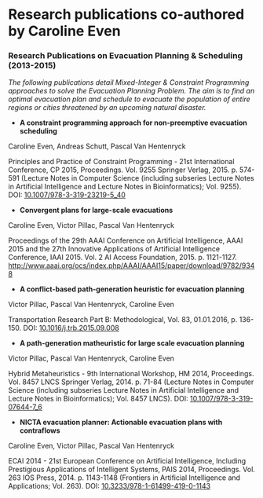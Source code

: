 # Research publications co-authored by Caroline Even

### Research Publications on Evacuation Planning & Scheduling (2013-2015)

<em>The following publications detail Mixed-Integer & Constraint Programming approaches to solve the Evacuation Planning Problem. The aim is to find an optimal evacuation plan and schedule to evacuate the population of entire regions or cities threatened by an upcoming natural disaster.</em>

* <b>A constraint programming approach for non-preemptive evacuation scheduling</b>

Caroline Even, Andreas Schutt, Pascal Van Hentenryck

Principles and Practice of Constraint Programming - 21st International Conference, CP 2015, Proceedings. Vol. 9255 Springer Verlag, 2015. p. 574-591 (Lecture Notes in Computer Science (including subseries Lecture Notes in Artificial Intelligence and Lecture Notes in Bioinformatics); Vol. 9255). DOI: [10.1007/978-3-319-23219-5_40](http://dx.doi.org/10.1007/978-3-319-23219-5_40)

* <b>Convergent plans for large-scale evacuations</b>

Caroline Even, Victor Pillac, Pascal Van Hentenryck

Proceedings of the 29th AAAI Conference on Artificial Intelligence, AAAI 2015 and the 27th Innovative Applications of Artificial Intelligence Conference, IAAI 2015. Vol. 2 AI Access Foundation, 2015. p. 1121-1127. http://www.aaai.org/ocs/index.php/AAAI/AAAI15/paper/download/9782/9348

* <b>A conflict-based path-generation heuristic for evacuation planning</b>

Victor Pillac, Pascal Van Hentenryck, Caroline Even

Transportation Research Part B: Methodological, Vol. 83, 01.01.2016, p. 136-150. DOI: [10.1016/j.trb.2015.09.008](http://dx.doi.org/10.1016/j.trb.2015.09.008)

* <b>A path-generation matheuristic for large scale evacuation planning</b>

Victor Pillac, Pascal Van Hentenryck, Caroline Even

Hybrid Metaheuristics - 9th International Workshop, HM 2014, Proceedings. Vol. 8457 LNCS Springer Verlag, 2014. p. 71-84 (Lecture Notes in Computer Science (including subseries Lecture Notes in Artificial Intelligence and Lecture Notes in Bioinformatics); Vol. 8457 LNCS). DOI: [10.1007/978-3-319-07644-7_6](http://dx.doi.org/10.1007/978-3-319-07644-7_6)

* <b>NICTA evacuation planner: Actionable evacuation plans with contraflows</b>

Caroline Even, Victor Pillac, Pascal Van Hentenryck

ECAI 2014 - 21st European Conference on Artificial Intelligence, Including Prestigious Applications of Intelligent Systems, PAIS 2014, Proceedings. Vol. 263 IOS Press, 2014. p. 1143-1148 (Frontiers in Artificial Intelligence and Applications; Vol. 263). DOI: [10.3233/978-1-61499-419-0-1143](http://dx.doi.org/10.3233/978-1-61499-419-0-1143)
